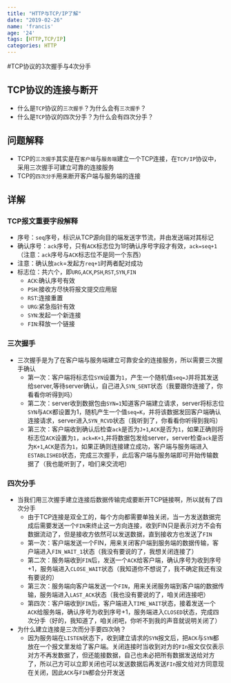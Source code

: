 ```yaml
---
title: "HTTP与TCP/IP了解"
date: "2019-02-26"
name: 'francis'
age: '24'
tags: [HTTP,TCP/IP]
categories: HTTP
---
```


#TCP协议的3次握手与4次分手

## TCP协议的连接与断开

- 什么是`TCP`协议的`三次握手`？为什么会有`三次握手`？
- 什么是`TCP`协议的四次分手？为什么会有四次分手？

## 问题解释

- TCP的`三次握手`其实是在`客户端`与`服务端`建立一个TCP连接，在`TCP/IP`协议中，采用三次握手可建立可靠的连接服务
- TCP的`四次分手`用来断开客户端与服务端的连接

<!--more-->

## 详解

### TCP报文重要字段解释

- 序号：`seq`序号，标识从TCP源向目的端发送字节流，并由发送端对其标记
- 确认序号：`ack`序号，只有`ACK`标志位为1时确认序号字段才有效，`ack=seq+1`（注意：`ack`序号与`ACK`标志位不是同一个东西）
- 注意：确认放`ack`=发起方`req+1`时两者配对成功
- 标志位：共六个，即`URG`,`ACK`,`PSH`,`RST`,`SYN`,`FIN`
   - `ACK`:确认序号有效
   - `PSH`:接收方尽快将报文提交应用层
   - `RST`:连接重置
   - `URG`:紧急指针有效
   - `SYN`:发起一个新连接
   - `FIN`:释放一个链接

### 三次握手

- 三次握手是为了在客户端与服务端建立可靠安全的连接服务，所以需要三次握手确认
   - 第一次：客户端将标志位`SYN`设置为`1`，产生一个随机值`seq=J`并将其发送给server,等待server确认，自己进入`SYN_SENT`状态（我要跟你连接了，你看看你听得到吗）
   - 第二次：server收到数据包由`SYN=1`知道客户端建立请求，server将标志位`SYN`与`ACK`都设置为1，随机产生一个值`seq=K`，并将该数据发回客户端确认连接请求，server进入`SYN_RCVD`状态（我听到了，你看看你听得到我吗）
   - 第三次：客户端收到确认后检查`ack`是否为`J+1`,`ACK`是否为`1`，如果正确则将标志位`ACK`设置为`1`，`ack=K+1`,并将数据包发给server，server检查`ack`是否为`K+1`,`ACK`是否为`1`，如果正确则连接建立成功，客户端与服务端进入`ESTABLISHED`状态，完成三次握手，此后客户端与服务端即可开始传输数据了（我也能听到了，咱们来交流吧）

### 四次分手

- 当我们用三次握手建立连接后数据传输完成要断开TCP链接啊，所以就有了四次分手
   - 由于TCP连接是双全工的，每个方向都需要单独关闭，当一方发送数据完成后需要发送一个`FIN`来终止这一方向连接，收到FIN只是表示对方不会有数据流动了，但是接收方依然可以发送数据，直到接收方也发送了`FIN`
   - 第一次：客户端发送一个FIN，用来关闭客户端到服务端的数据传输，客户端进入`FIN_WAIT_1`状态（我没有要说的了，我想关闭连接了）
   - 第二次：服务端收到`FIN`后，发送一个`ACK`给客户端，确认序号为收到序号+1，服务端进入`CLOSE_WAIT`状态（我知道你不想说了，我不确定我还有没有要说的）
   - 第三次：服务端向客户端发送一个`FIN`，用来关闭服务端到客户端的数据传输，服务端进入`LAST_ACK`状态（我也没有要说的了，咱关闭连接吧）
   - 第四次：客户端收到`FIN`后，客户端进入`TIME_WAIT`状态，接着发送一个`ACK`给服务端，确认序号为收到序号+1，服务端进入`CLOSED`状态，完成四次分手（好的，我知道了，咱关闭吧，你听不到我的声音就说明关闭了）
- 为什么建立连接是三次而分手要四次呐？
   - 因为服务端在`LISTEN`状态下，收到建立请求的`SYN`报文后，把`ACK`与`SYN`都放在一个报文里发给了客户端。关闭连接时当收到对方的`FIn`报文仅仅表示对方不再发数据了，但还能接数据，自己也未必把所有数据发送给对方了，所以己方可以立即关闭也可以发送数据后再发送`FIn`报文给对方同意现在关闭，因此`ACK`与`FIN`都会分开发送
